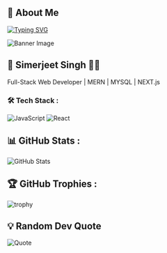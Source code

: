 ## 💫 About Me  
[![Typing SVG](https://readme-typing-svg.demolab.com?font=Fira+Code&pause=1000&color=403BF7&center=true&vCenter=true&width=435&lines=%F0%9F%8F%86+Hey!+Myself+Simerjeet+Singh+%E2%9C%8D%EF%B8%8F;%F0%9F%92%BB+Full-Stack+Web+Developer+%26+Tech+Enthusiast++)](https://git.io/typing-svg)

![Banner Image](https://user-images.githubusercontent.com/74038190/225813708-98b745f2-7d22-48cf-9150-083f1b00d6c9.gif)
## 🚀 Simerjeet Singh 👨‍💻
Full-Stack Web Developer | MERN | MYSQL | NEXT.js 

### 🛠 Tech Stack :
![JavaScript](https://img.shields.io/badge/-JavaScript-F7DF1E?style=flat&logo=javascript&logoColor=black)
![React](https://img.shields.io/badge/-React-61DAFB?style=flat&logo=react&logoColor=black)

## 📊 GitHub Stats :
![GitHub Stats](https://github-readme-stats.vercel.app/api?username=your-username&show_icons=true&theme=dark)


## 🏆 GitHub Trophies :
![trophy](https://github-profile-trophy.vercel.app/?username=your-username&theme=dark)


## 💡 Random Dev Quote
![Quote](https://quotes-github-readme.vercel.app/api?type=horizontal&theme=dark)


